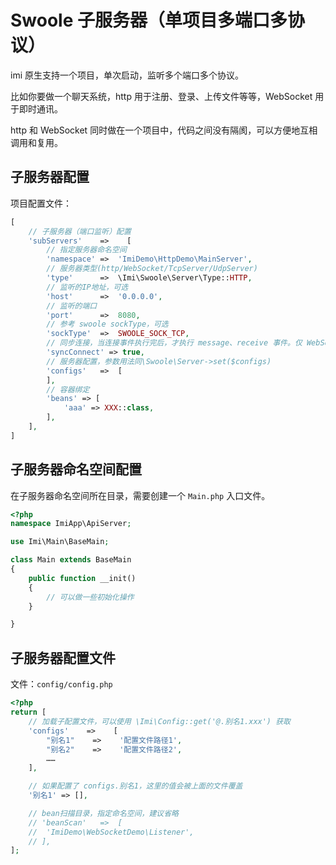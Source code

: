 # Swoole 子服务器（单项目多端口多协议）

imi 原生支持一个项目，单次启动，监听多个端口多个协议。

比如你要做一个聊天系统，http 用于注册、登录、上传文件等等，WebSocket 用于即时通讯。

http 和 WebSocket 同时做在一个项目中，代码之间没有隔阂，可以方便地互相调用和复用。

## 子服务器配置

项目配置文件：

```php
[
    // 子服务器（端口监听）配置
    'subServers'    =>    [
        // 指定服务器命名空间
        'namespace'	=>	'ImiDemo\HttpDemo\MainServer',
        // 服务器类型(http/WebSocket/TcpServer/UdpServer)
        'type'		=>	\Imi\Swoole\Server\Type::HTTP,
        // 监听的IP地址，可选
        'host'		=>	'0.0.0.0',
        // 监听的端口
        'port'		=>	8080,
        // 参考 swoole sockType，可选
        'sockType'	=>	SWOOLE_SOCK_TCP,
        // 同步连接，当连接事件执行完后，才执行 message、receive 事件。仅 WebSocket、TCP 有效
        'syncConnect' => true,
        // 服务器配置，参数用法同\Swoole\Server->set($configs)
        'configs'	=>	[
        ],
        // 容器绑定
        'beans' => [
            'aaa' => XXX::class,
        ],
    ],
]
```

## 子服务器命名空间配置

在子服务器命名空间所在目录，需要创建一个 `Main.php` 入口文件。

```php
<?php
namespace ImiApp\ApiServer;

use Imi\Main\BaseMain;

class Main extends BaseMain
{
    public function __init()
    {
        // 可以做一些初始化操作
    }

}
```

## 子服务器配置文件

文件：`config/config.php`

```php
<?php
return [
    // 加载子配置文件，可以使用 \Imi\Config::get('@.别名1.xxx') 获取
    'configs'    =>    [
        "别名1"    =>    '配置文件路径1',
        "别名2"    =>    '配置文件路径2',
        ……
    ],

    // 如果配置了 configs.别名1，这里的值会被上面的文件覆盖
    '别名1' => [],

    // bean扫描目录，指定命名空间，建议省略
    // 'beanScan'	=>	[
    // 	'ImiDemo\WebSocketDemo\Listener',
    // ],
];
```
